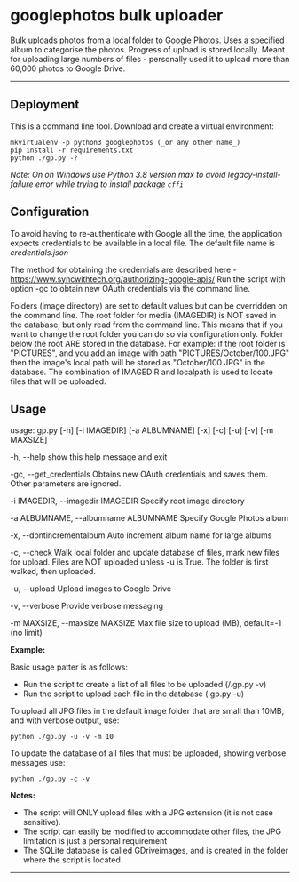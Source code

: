 # googlephotos bulk uploader
Bulk uploads photos from a local folder to Google Photos. Uses a specified album to categorise the photos.
Progress of upload is stored locally.
Meant for uploading large numbers of files - personally used it to upload more than 60,000 photos 
to Google Drive.

---
## Deployment
This is a command line tool.
Download and create a virtual environment:

    mkvirtualenv -p python3 googlephotos (_or any other name_)
    pip install -r requirements.txt
    python ./gp.py -?
    
*Note: On on Windows use Python 3.8 version max to avoid legacy-install-failure error while trying to install package `cffi`*

## Configuration
To avoid having to re-authenticate with Google all the time, the application expects credentials to be
available in a local file. The default file name is _credentials.json_

The method for obtaining the credentials are described here - https://www.syncwithtech.org/authorizing-google-apis/
Run the script with option -gc to obtain new OAuth credentials via the command line.

Folders (image directory) are set to default values but can be overridden on the command line.
The root folder for media (IMAGEDIR) is NOT saved in the database, but only read from the command line. This means that
if you want to change the root folder you can do so via configuration only. Folder below the root ARE stored in the 
database. For example: if the root folder is "PICTURES", and you add an image with path "PICTURES/October/100.JPG" then
the image's local path will be stored as "October/100.JPG" in the database. The combination of IMAGEDIR and localpath is
used to locate files that will be uploaded.

## Usage
usage: gp.py [-h] [-i IMAGEDIR] [-a ALBUMNAME] [-x] [-c] [-u] [-v] [-m MAXSIZE]

 -h, --help            show this help message and exit

  -gc, --get_credentials
                        Obtains new OAuth credentials and saves them. Other
                        parameters are ignored.

  -i IMAGEDIR, --imagedir IMAGEDIR 
                        Specify root image directory
                        
  -a ALBUMNAME, --albumname ALBUMNAME
                        Specify Google Photos album
                        
  -x, --dontincrementalbum
                        Auto increment album name for large albums
                        
  -c, --check           Walk local folder and update database of files, mark
                        new files for upload. Files are NOT uploaded unless -u
                        is True. The folder is first walked, then uploaded.
                        
  -u, --upload          Upload images to Google Drive
  
  -v, --verbose         Provide verbose messaging
  
  -m MAXSIZE, --maxsize MAXSIZE
                        Max file size to upload (MB), default=-1 (no limit)

__Example:__

Basic usage patter is as follows:
- Run the script to create a list of all files to be uploaded (/.gp.py -v)
- Run the script to upload each file in the database (.gp.py -u)
 
To upload all JPG files in the default image folder that are small 
than 10MB, and with verbose output, use:

    python ./gp.py -u -v -m 10

To update the database of all files that must be uploaded, showing verbose 
messages use: 

    python ./gp.py -c -v


__Notes:__
- The script will ONLY upload files with a JPG extension (it is not case sensitive).
- The script can easily be modified to accommodate other files, the JPG limitation is just a personal requirement
- The SQLite database is called GDriveimages, and is created in the folder where the script is located


---

